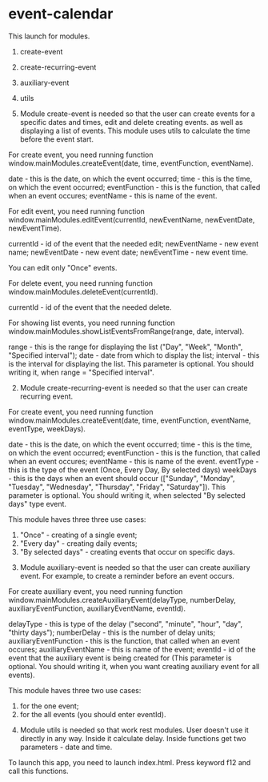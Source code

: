 # event-calendar

This launch for modules.
1) create-event
2) create-recurring-event
3) auxiliary-event
4) utils

1) Module create-event is needed so that the user can create events for a specific dates and times, edit and delete creating events. as well as displaying a list of events. This module uses utils to calculate the time before the event start.

For create event, you need running function window.mainModules.createEvent(date, time, eventFunction, eventName).

date - this is the date, on which the event occurred;
time - this is the time, on which the event occurred;
eventFunction - this is the function, that called when an event occures;
eventName - this is name of the event.

For edit event, you need running function window.mainModules.editEvent(currentId, newEventName, newEventDate, newEventTime).

currentId - id of the event that the needed edit;
newEventName - new event name;
newEventDate - new event date;
newEventTime - new event time.

You can edit only "Once" events.

For delete event, you need running function window.mainModules.deleteEvent(currentId).

currentId - id of the event that the needed delete.

For showing list events, you need running function window.mainModules.showListEventsFromRange(range, date, interval).

range - this is the range for displaying the list ("Day", "Week", "Month", "Specified interval");
date - date from which to display the list;
interval - this is the interval for displaying the list. This parameter is optional. You should writing it, when range = "Specified interval".

2) Module create-recurring-event is needed so that the user can create recurring event. 

For create event, you need running function window.mainModules.createEvent(date, time, eventFunction, eventName, eventType, weekDays).

date - this is the date, on which the event occurred;
time - this is the time, on which the event occurred;
eventFunction - this is the function, that called when an event occures;
eventName - this is name of the event.
eventType - this is the type of the event (Once, Every Day, By selected days)
weekDays - this is the days when an event should occur (["Sunday", "Monday", "Tuesday", "Wednesday", "Thursday", "Friday", "Saturday"]). This parameter is optional. You should writing it, when selected "By selected days" type event.

This module haves three three use cases:

1. "Once" - creating of a single event;
2. "Every day" - creating daily events;
3. "By selected days" - creating events that occur on specific days.

3) Module auxiliary-event is needed so that the user can create auxiliary event. For example, to create a reminder before an event occurs.

For create auxiliary event, you need running function window.mainModules.createAuxiliaryEvent(delayType, numberDelay, auxiliaryEventFunction, auxiliaryEventName, eventId).

delayType - this is type of the delay ("second", "minute", "hour", "day", "thirty days");
numberDelay - this is the number of delay units;
auxiliaryEventFunction - this is the function, that called when an event occures;
auxiliaryEventName - this is name of the event;
eventId - id of the event that the auxiliary event is being created for (This parameter is optional. You should writing it, when you want creating auxiliary event for all events).

This module haves three two use cases:

1. for the one event;
2. for the all events (you should enter eventId).

4) Module utils is needed so that work rest modules. User doesn't use it directly in any way. Inside it calculate delay. Inside functions get two parameters - date and time.

To launch this app, you need to launch index.html. Press keyword f12 and call this functions.